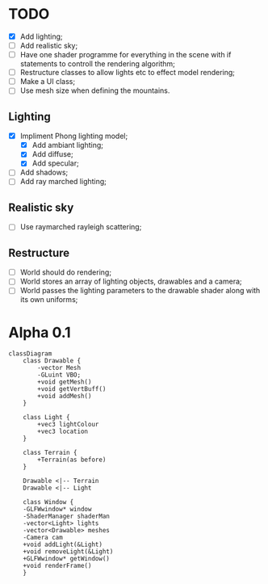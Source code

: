 # TODO
- [x] Add lighting;
- [ ] Add realistic sky;
- [ ] Have one shader programme for everything in the scene with if statements to controll the rendering algorithm;
- [ ] Restructure classes to allow lights etc to effect model rendering;
- [ ] Make a UI class;
- [ ] Use mesh size when defining the mountains.
## Lighting
- [x] Impliment Phong lighting model;
    - [x] Add ambiant lighting;
    - [x] Add diffuse;
    - [x] Add specular;
- [ ] Add shadows;
- [ ] Add ray marched lighting;
## Realistic sky
- [ ] Use raymarched rayleigh scattering;

## Restructure
- [ ] World should do rendering;
- [ ] World stores an array of lighting objects, drawables and a camera;
- [ ] World passes the lighting parameters to the drawable shader along with its own uniforms;

# Alpha 0.1

```Mermaid
classDiagram
    class Drawable {
        -vector Mesh
        -GLuint VBO;
        +void getMesh()
        +void getVertBuff()
        +void addMesh()
    }

    class Light {
        +vec3 lightColour
        +vec3 location
    }

    class Terrain {
        +Terrain(as before)
    }

    Drawable <|-- Terrain
    Drawable <|-- Light

    class Window {
    -GLFWwindow* window
    -ShaderManager shaderMan
    -vector<Light> lights
    -vector<Drawable> meshes
    -Camera cam
    +void addLight(&Light)
    +void removeLight(&Light)
    +GLFWwindow* getWindow()
    +void renderFrame()
    }
```
